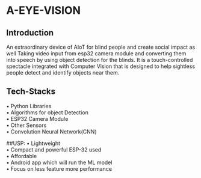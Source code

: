# A-EYE-VISION

## Introduction
An extraordinary device of AIoT for blind people and create social impact as well
Taking video input from esp32 camera module and converting them into speech by using object detection for the blinds.
It is a touch-controlled spectacle integrated with Computer Vision that is designed to help sightless people detect and identify objects near them.

## Tech-Stacks
• Python Libraries<br />
• Algorithms for object Detection<br />
• ESP32 Camera Module<br />
• Other Sensors<br />
• Convolution Neural Network(CNN)

##USP:
• Lightweight<br />
• Compact and powerful ESP-32 used<br />
• Affordable<br />
• Android app which will run the ML model<br />
• Focus on less feature more performance<br />
